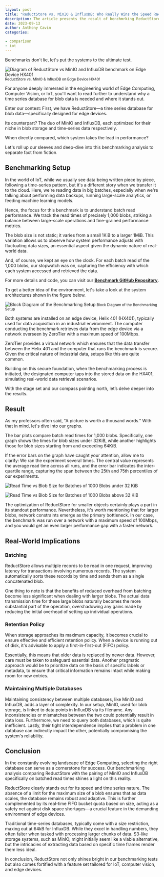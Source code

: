 ```yaml
---
layout: post
title: "ReductStore vs. MinIO & InfluxDB: Who Really Wins the Speed Race?"
description: The article presents the result of benchmrking ReductStore vs. MinIO and InfluxDB on an edge device.
date: 2023-09-13
author: Anthony Cavin
categories:

- comparison
- iot
---
```


Benchmarks don't lie, let's put the systems to the ultimate test.

![Diagram of ReductStore vs MinIO and InfluxDB benchmark on Edge Device HX401](https://storage.googleapis.com/reductstore_blog_images/benchmark/ReductStore%20-%20Benchmark.png "Diagram of ReductStore vs MinIO and InfluxDB benchmark on Edge Device HX401")
<small>ReductStore vs. MinIO & InfluxDB on Edge Device HX401</small>

For anyone deeply immersed in the engineering world of Edge Computing, Computer Vision, or IoT, you'll want to read further to understand why a time series database for blob data is needed and where it stands out.

Enter our contest: First, we have ReductStore—a time series database for blob data—specifically designed for edge devices. 

Its counterpart? The duo of MinIO and InfluxDB, each optimized for their niche in blob storage and time-series data respectively. 

When directly compared, which system takes the lead in performance?

Let's roll up our sleeves and deep-dive into this benchmarking analysis to separate fact from fiction.

<!--more-->

## Benchmarking Setup

In the world of IoT, while we usually see data being written piece by piece, following a time-series pattern, but it's a different story when we transfer it to the cloud. Here, we're reading data in big batches, especially when we're talking about performing data backups, running large-scale analytics, or feeding machine learning models.

Hence, the focus for this benchmark is to understand batch read performance. We track the read times of precisely 1,000 blobs, striking a balance between large-scale operations and fine-grained performance metrics. 

The blob size is not static; it varies from a small 1KiB to a larger 1MiB. This variation allows us to observe how system performance adjusts with fluctuating data sizes, an essential aspect given the dynamic nature of real-world data. 

And, of course, we kept an eye on the clock. For each batch read of the 1,000 blobs, our stopwatch was on, capturing the efficiency with which each system accessed and retrieved the data.

For more details and code, you can visit our **[Benchmark GitHub Repository](https://github.com/reductstore/benchmark)**.

To get a better idea of the environment, let's take a look at the system architectures shown in the figure below.

![Block Diagram of the Benchmarking Setup](https://storage.googleapis.com/reductstore_blog_images/benchmark/benchmark-network.png "Block Diagram of the Benchmarking Setup")
<small>Block Diagram of the Benchmarking Setup</small>

Both systems are installed on an edge device, Helix 401 (HX401), typically used for data acquisition in an industrial environment. The computer conducting the benchmark retrieves data from the edge device via a network overseen by ZeroTier with a maximum speed of 100Mbps.

ZeroTier provides a virtual network which ensures that the data transfer between the Helix 401 and the computer that runs the benchmark is secure. Given the critical nature of industrial data, setups like this are quite common. 

Building on this secure foundation, when the benchmarking process is initiated, the designated computer taps into the stored data on the HX401, simulating real-world data retrieval scenarios.

With the stage set and our compass pointing north, let’s delve deeper into the results.

## Result

As my professors often said, "A picture is worth a thousand words." With that in mind, let's dive into our graphs.

The bar plots compare batch read times for 1,000 blobs. Specifically, one graph shows the times for blob sizes under 32KiB, while another highlights those for blob sizes starting from and exceeding 64KiB.

If the error bars on the graph have caught your attention, allow me to clarify: We ran the experiment several times. The central value represents the average read time across all runs, and the error bar indicates the inter-quartile range, capturing the span between the 25th and 75th percentiles of our experiments.


![Read Time vs Blob Size for Batches of 1000 Blobs under 32 KiB](https://storage.googleapis.com/reductstore_blog_images/benchmark/batch_read_time_small.png "Read Time vs Blob Size for Batches of 1000 Blobs under 32 KiB")

![Read Time vs Blob Size for Batches of 1000 Blobs above 32 KiB](https://storage.googleapis.com/reductstore_blog_images/benchmark/batch_read_time_large.png "Read Time vs Blob Size for Batches of 1000 Blobs above 32 KiB")

The optimization of ReductStore for smaller objects certainly plays a part in its standout performance. Nevertheless, it's worth mentioning that for larger blobs, network constraints emerge as the primary bottleneck. In our case, the benchmark was run over a network with a maximum speed of 100Mbps, and you would get an even larger performance gap with a faster network.


## Real-World Implications

### Batching

ReductStore allows multiple records to be read in one request, improving latency for transactions involving numerous records. The system automatically sorts these records by time and sends them as a single concatenated blob.

One thing to note is that the benefits of reduced overhead from batching become less significant when dealing with larger blobs. The actual data transmission time for these large blobs naturally becomes the more substantial part of the operation, overshadowing any gains made by reducing the initial overhead of setting up individual operations.

### Retention Policy

When storage approaches its maximum capacity, it becomes crucial to ensure effective and efficient retention policy. When a device is running out of disk, it's advisable to apply a first-in-first-out (FIFO) policy. 

Essentially, this means that older data is replaced by newer data. However, care must be taken to safeguard essential data. Another pragmatic approach would be to prioritize data on the basis of specific labels or metadata, to ensure that critical information remains intact while making room for new entries.

### Maintaining Multiple Databases

Maintaining consistency between multiple databases, like MinIO and InfluxDB, adds a layer of complexity. In our setup, MinIO, used for blob storage, is linked to data points in InfluxDB via its filename. Any inconsistencies or mismatches between the two could potentially result in data loss. Furthermore, we need to query both databases, which is quite inefficient. Lastly, their tight interdependence implies that a problem in one database can indirectly impact the other, potentially compromising the system's reliability.

## Conclusion

In the constantly evolving landscape of Edge Computing, selecting the right database can serve as a cornerstone for success. Our benchmarking analysis comparing ReductStore with the pairing of MinIO and InfluxDB specifically on batched read times shines a light on this reality.

ReductStore clearly stands out for its speed and time series nature. The absence of a limit for the maximum size of a blob ensures that as data scales, the database remains robust and adaptive. This is further complemented by its real-time FIFO bucket quota based on size, acting as a safety net against disk space shortages—a crucial feature in the demanding environment of edge devices.

Traditional time-series databases, typically come with a size restriction, maxing out at 64kB for InfluxDB. While they excel in handling numbers, they often falter when tasked with processing larger chunks of data. S3-like storage systems, such as MinIO, might initially seem like a viable alternative, but the intricacies of extracting data based on specific time frames render them less ideal.

In conclusion, ReductStore not only shines bright in our benchmarking tests but also comes fortified with a feature set tailored for IoT, computer vision, and edge devices.